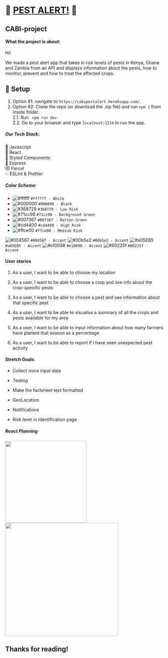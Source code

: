 # :bug: [PEST ALERT!](https://cabipestalert.herokuapp.com/) :bug:

## CABI-project

#### What the project is about: 

Hi! 

We made a pest alert app that takes in risk levels of pests in Kenya, Ghana and Zambia from an API and displays information about the pests, how to monitor, prevent and how to treat the affected crops. 

## :vertical_traffic_light: Setup

1. Option #1: navigate to `https://cabipestalert.herokuapp.com/`.
2. Option #2: Clone the repo (or download the .zip file) and run ` npm i ` from inside folder. <br/>
2.1. Run ` npm run dev`. <br/>
2.2. Go to your browser and type `localhost:1234` to run the app. 

##### Our Tech Stack:
🧩 Javascript\
:battery: React\
🎨 Styled Components\
:train: Express\
:heart_eyes_cat: Parcel\
:bulb: ESLint & Prettier

##### Color Scheme:
- ![#ffffff](https://placehold.it/15/ffffff/000000?text=+) `#ffffff - White`
- ![#000000](https://placehold.it/15/000000/000000?text=+) `#000000 - Black`
- ![#368729](https://placehold.it/15/368729/000000?text=+) `#368729 - Low Risk`
- ![#71cc98](https://placehold.it/15/71cc98/000000?text=+) `#71cc98 - Background Green`
- ![#007367](https://placehold.it/15/007367/000000?text=+) `#007367 - Button Green`
- ![#cd4400](https://placehold.it/15/cd4400/000000?text=+) `#cd4400 - High Risk`
- ![#ffce00](https://placehold.it/15/ffce00/000000?text=+) `#ffce00 - Medium Risk`

![#004587](https://placehold.it/15/004587/000000?text=+) `#004587 - Accent`
![#00b5e2](https://placehold.it/15/00b5e2/000000?text=+) `#00b5e2 - Accent`
![#a05EB5](https://placehold.it/15/a05EB5/000000?text=+) `#a05EB5 - Accent`
![#e10098](https://placehold.it/15/e10098/000000?text=+) `#e10098 - Accent`
![#80225f](https://placehold.it/15/80225f/000000?text=+) `#80225f - Accent`

#### User stories 

1. As a user, I want to be able to choose my location

2. As a user, I want to be able to choose a crop and see info about the crop-specific pests

3. As a user, I want to be able to choose a pest and see information about that specific pest

4. As a user, I want to be able to visualise a summary of all the crops and pests available for my area

5. As a user, I want to be able to input information about how many farmers have planted that season as a percentage

6. As a user, I want to be able to report if I have seen unexpected pest activity

#### Stretch Goals

- Collect more input data 

- Testing

- Make the factsheet text formatted 

- GeoLocation

- Notifications

- Risk level in Identification page

##### React Planning
<img src="https://user-images.githubusercontent.com/41472850/52576240-9cb8e800-2e17-11e9-8f4a-1b3bffe48df0.png" height="260"><img src="https://user-images.githubusercontent.com/41472850/52576456-01744280-2e18-11e9-9bba-8e08b720ebeb.png" height="360">

## Thanks for reading!
